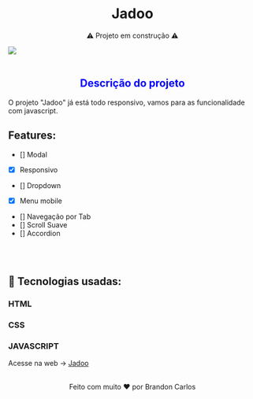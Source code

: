 <h1 align="center">
  Jadoo
</h1>

<p align="center">⚠️ Projeto em construção ⚠️</p>
<img align="center" src="./assets/img/jadoo.gif">
<br>
<br>

<h2 align="center" style="color: blue">Descrição do projeto</h2>
<p>O projeto "Jadoo" já está todo responsivo, vamos para as funcionalidade com javascript.</p>

## Features:

- [] Modal
- [X] Responsivo
- [] Dropdown
- [X] Menu mobile
- [] Navegação por Tab
- [] Scroll Suave
- [] Accordion 
<br>
<br>

## 🚀 Tecnologias usadas:
### HTML
### CSS
### JAVASCRIPT

Acesse na web -> <a href="https://jadoo-responsivo.netlify.app/">Jadoo</a>
<br>
<br>
<p align="center">Feito com muito ❤️ por Brandon Carlos</p>






